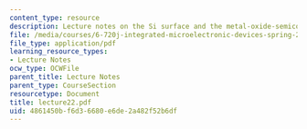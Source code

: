 ```yaml
---
content_type: resource
description: Lecture notes on the Si surface and the metal-oxide-semiconductor structure.
file: /media/courses/6-720j-integrated-microelectronic-devices-spring-2007/4861450bf6d36680e6de2a482f52b6df_lecture22.pdf
file_type: application/pdf
learning_resource_types:
- Lecture Notes
ocw_type: OCWFile
parent_title: Lecture Notes
parent_type: CourseSection
resourcetype: Document
title: lecture22.pdf
uid: 4861450b-f6d3-6680-e6de-2a482f52b6df
---
```

